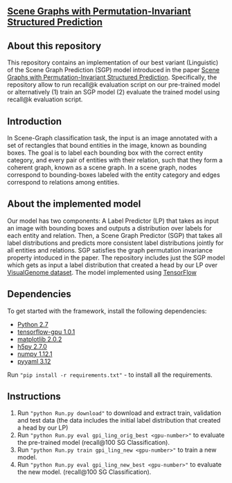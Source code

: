## [Scene Graphs with Permutation-Invariant Structured Prediction](https://arxiv.org/abs/1802.05451)

## About this repository
This repository contains an implementation of our best variant (Linguistic) of the Scene Graph Prediction (SGP) model introduced in the paper [Scene Graphs with Permutation-Invariant Structured Prediction](https://arxiv.org/abs/1802.05451).
Specifically, the repository allow to run recall@k evaluation script on our pre-trained model or alternatively (1) train an SGP model (2) evaluate the trained model using recall@k evaluation script.

## Introduction
In Scene-Graph classification task, the input is an image annotated with a set of rectangles that bound entities in the image, known as bounding boxes.
The goal is to label each bounding box with the correct entity category, and every pair of entities with their relation,
such that they form a coherent graph, known as a scene graph. In a scene graph, nodes correspond to bounding-boxes labeled with the entity category and edges correspond to relations among entities.

## About the implemented model
Our model has two components: A Label Predictor (LP) that takes as input an image with bounding boxes and outputs a distribution over labels for each entity and relation.
Then, a Scene Graph Predictor (SGP) that takes all label distributions and predicts more consistent label distributions jointly for all entities and relations. SGP satisfies the graph permutation invariance property intoduced in the paper.
The repository includes just the SGP model which gets as input a label distribution that created a head by our LP over [VisualGenome dataset](https://visualgenome.org).
The model implemented using [TensorFlow](https://www.tensorflow.org/)

## Dependencies
To get started with the framework, install the following dependencies:
- [Python 2.7](https://www.python.org/)
- [tensorflow-gpu 1.0.1](https://www.tensorflow.org/)
- [matplotlib 2.0.2](http://matplotlib.org/)
- [h5py 2.7.0](http://www.h5py.org/)
- [numpy 1.12.1](http://www.numpy.org/)
- [pyyaml 3.12](https://pypi.python.org/pypi/PyYAML)

Run `"pip install -r requirements.txt"`  - to install all the requirements.

## Instructions
1. Run `"python Run.py download"` to download and extract train, validation and test data (the data includes the initial label distribution that created a head by our LP)
2. Run `"python Run.py eval gpi_ling_orig_best <gpu-number>"` to evaluate the pre-trained model (recall@100 SG Classification).
3. Run `"python Run.py train gpi_ling_new <gpu-number>"` to train a new model.
4. Run `"python Run.py eval gpi_ling_new_best <gpu-number>"` to evaluate the new model. (recall@100 SG Classification).


